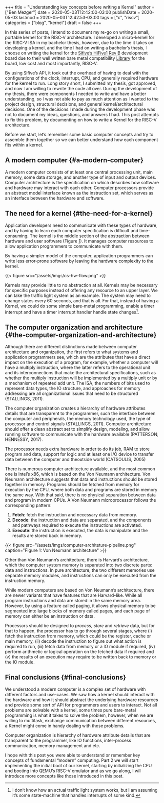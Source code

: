 +++
title = "Understanding key concepts before writing a Kernel"
author = ["Ben Mezger"]
date = 2020-05-03T12:42:00-03:00
publishDate = 2020-05-03
lastmod = 2020-05-03T12:42:53-03:00
tags = ["c", "riscv"]
categories = ["blog", "kernel"]
draft = false
+++

In this series of posts, I intend to document my re-go on writing a small,
portable kernel for the RISC-V architecture. I developed a micro-kernel for the
RISC-V ISA in my bachelor thesis, however, due to the time it takes on
developing a kernel, and the time I had on writing a bachelor&rsquo;s thesis, I choose
on writing the kernel for the [Sifive&rsquo;s HiFive1 Rev B](https://www.sifive.com/boards/hifive1-rev-b) development board due to
their well written bare metal compatibility [Library](https://github.com/sifive/freedom-metal) for the board, low cost and
most importantly, RISC-V.

By using Sifive&rsquo;s API, it took out the overhead of having to deal with the
configurations of the clock, interrupt, CPU, and generally required hardware for
the kernel to run. Long story short, I submitted my thesis, got approved, and
now I am willing to rewrite the code all over. During the development of my
thesis, there were components I needed to write and have a better understanding,
so I was not able to pay as much attention as I wanted to the project design,
structural decisions, and general kernel/architectural decisions.
One of the decisions I made during the development phase was not to document my
ideas, questions, and answers I had. This post attempts to fix this problem, by
documenting on how to write a Kernel for the RISC-V architecture.

Before we start, let&rsquo;s remember some basic computer concepts and try to
assemble them together so we can better understand how each component fits
within a kernel.

## A modern computer {#a-modern-computer}

A modern computer consists of at least one central processing unit, main memory,
some data storage, and another type of input and output devices.
Computer architecture is the specification on which describes how software and
hardware may interact with each other.
Computer processors provide an abstract model interface known as the instruction
set, which serves as an interface between the hardware and software.

## The need for a kernel {#the-need-for-a-kernel}

Application developers need to communicate with these types of hardware, and by
having to learn each computer specification is difficult and time-consuming. The
kernel is the middle section of the abstraction between hardware and user
software (Figure [1](#org3cd2949)). It manages computer resources to
allow application programmers to communicate with them.

By having a simpler model of the computer, application programmers can write
less error-prone software by leaving the hardware complexity to the kernel.

<a id="org3cd2949"></a>

{{< figure src="/assets/imgs/os-hw-flow.png" >}}

Kernels may provide little to no abstraction at all. Kernels may be necessary
for specific purposes instead of offering any resource to an upper layer. We can
take the traffic light system as an example. The system may need to change
states every 60 seconds, and that is all. For that, instead of having a Kernel,
we could do some simple bare-metal programming, enable a timer interrupt and
have a timer interrupt handler handle state changes[^fn:1].

## The computer organization and architecture {#the-computer-organization-and-architecture}

Although there are different distinctions made between computer architecture and
organization, the first refers to what systems and application programmers see,
which are the attributes that have a direct impact on the execution of a
program, for example, whether a computer will have a multiply instruction, where
the latter refers to the operational unit and its interconnections that make the
architectural specifications, such as whether the multiply instruction will be
implemented by a multiply unit or by a mechanism of repeated add unit. The ISA,
the numbers of bits used to represent data types, the IO structure, and
approaches for memory addressing are all organizational issues that need to be
structured (STALLINGS, 2011).

The computer organization creates a hierarchy of hardware attributes details
that are transparent to the programmer, such the interface between the computer
and peripherals, the memory technology used, the type of processor and control
signals (STALLINGS, 2011).
Computer architecture should offer a clean abstract set to simplify design,
modeling, and allow running software to communicate with the hardware available
(PATTERSON; HENNESSY, 2017).

The processor needs extra hardware in order to do its job, RAM to store program
and data, support for logic and at least one I/O device to transfer data between
the computer and theoutside world (CATSOULIS, 2005)

There is numerous computer architecture available, and the most common one is
Intel&rsquo;s x86, which is based on the Von Neumann architecture. Von Neumann
architecture suggests that data and instructions should be stored together in
memory. Programs should be fetched from memory for execution by the CPU, where
both data and programs are stored in memory the same way. With that said, there
is no physical separation between data and program in modern CPUs. A Von Neumann
microprocessor follows the corresponding pattern:

1.  **Fetch**: fetch the instruction and necessary data from memory.
2.  **Decode**: the instruction and data are separated, and the components and
    pathways required to execute the instructions are activated.
3.  **Execute**: the instruction is executed, the data is manipulate and the
    results are stored back in memory.

{{< figure src="/assets/imgs/computer-architeture-pipeline.png" caption="Figure 1: Von Neumann architecture" >}}

Other than Von Neumann&rsquo;s architecture, there is Harvard&rsquo;s architecture, which
the computer system memory is separated into two discrete parts: data and
instructions. In pure architecture, the two different memories use separate
memory modules, and instructions can only be executed from the instruction
memory.

While modern computers are based on Von Neumann&rsquo;s architecture, there are newer
variants that have features that are Harvard-like. While all program
instructions and data are stored in the same memory area. However, by using a
feature called paging, it allows physical memory to be segmented into large
blocks of memory called pages, and each page of memory can either be an
instruction or data.

Processors should be designed to _process_, _store_ and _retrieve_ data, but for
that to happen, the processor has to go through several stages, where (i) fetch
the instruction from memory, which could be the register, cache or main memory,
(ii) decode the instruction to figure out what action is required to run, (iii)
fetch data from memory or a IO module if required, (iv) perform arithmetic or
logical operation on the fetched data if required and (v) the results of an
execution may require to be written back to memory or the IO module.

## Final conclusions {#final-conclusions}

We understood a modern computer is a complex set of hardware with different
factors and use-cases. We saw how a kernel should interact with the hardware and
how it should abstract the underlying hardware resources and provide some sort
of API for programmers and users to interact. Not all problems are solvable with
a kernel, some times pure bare-metal programming is what it takes to solve the
problem, however, when we are willing to multitask, exchange communication
between different resources, a Kernel might come in handy dealing with those
problems.

Computer organization is hierarchy of hardware attribute details that are
transparent to the programmer, like IO functions, inter-process communication,
memory management and etc.

I hope with this post you were able to understand or remember key concepts of
fundamental &ldquo;modern&rdquo; computing. Part 2 we will start implementing the initial
boot of our kernel, starting by initializing the CPU and booting into QEMU&rsquo;s
RISC-V emulator and as we go along, I will introduce more concepts like those
introduced in this post.

[^fn:1]: I don&rsquo;t know how an actual traffic light system works, but I am assuming it&rsquo;s some state-machine that handles interrupts of some kind.
